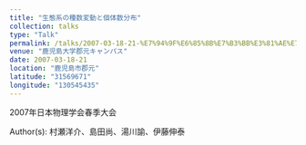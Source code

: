 ```yaml
---
title: "生態系の種数変動と個体数分布"
collection: talks
type: "Talk"
permalink: /talks/2007-03-18-21-%E7%94%9F%E6%85%8B%E7%B3%BB%E3%81%AE%E7%A8%AE%E6%95%B0%E5%A4%89%E5%8B%95%E3%81%A8%E5%80%8B%E4%BD%93%E6%95%B0%E5%88%86%E5%B8%83
venue: "鹿児島大学郡元キャンパス"
date: 2007-03-18-21
location: "鹿児島市郡元"
latitude: "31569671"
longitude: "130545435"
---
```


2007年日本物理学会春季大会

Author(s): 村瀬洋介、島田尚、湯川諭、伊藤伸泰
